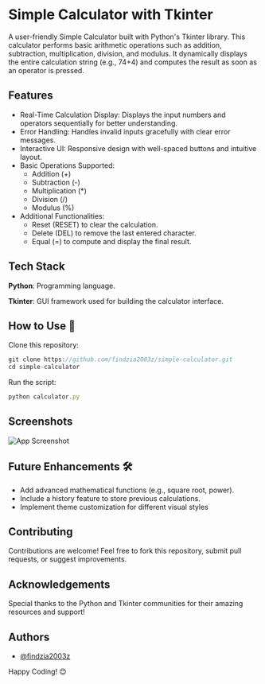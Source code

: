 
# Simple Calculator with Tkinter

A user-friendly Simple Calculator built with Python's Tkinter library. This calculator performs basic arithmetic operations such as addition, subtraction, multiplication, division, and modulus. It dynamically displays the entire calculation string (e.g., 74+4) and computes the result as soon as an operator is pressed.


## Features
- Real-Time Calculation Display: Displays the input numbers and operators sequentially for better understanding.
- Error Handling: Handles invalid inputs gracefully with clear error messages.
- Interactive UI: Responsive design with well-spaced buttons and intuitive layout.
- Basic Operations Supported:
  - Addition (+)
  - Subtraction (-)
  - Multiplication (*)
  - Division (/)
  - Modulus (%)
- Additional Functionalities:
  - Reset (RESET) to clear the calculation.
  - Delete (DEL) to remove the last entered character.
  - Equal (=) to compute and display the final result.


## Tech Stack

**Python**: Programming language.

**Tkinter**: GUI framework used for building the calculator interface.


## How to Use 🚀

Clone this repository:

```javascript
git clone https://github.com/findzia2003z/simple-calculator.git
cd simple-calculator
```
Run the script:
```javascript
python calculator.py
```


## Screenshots

![App Screenshot](https://via.placeholder.com/468x300?text=App+Screenshot+Here)


## Future Enhancements 🛠️

- Add advanced mathematical functions (e.g., square root, power).
- Include a history feature to store previous calculations.
- Implement theme customization for different visual styles


## Contributing

Contributions are welcome! Feel free to fork this repository, submit pull requests, or suggest improvements.


## Acknowledgements

Special thanks to the Python and Tkinter communities for their amazing resources and support!

## Authors

- [@findzia2003z](https://www.github.com/findzia2003z)

Happy Coding! 😊
